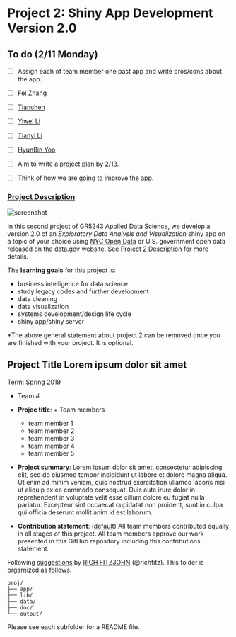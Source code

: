 # Project 2: Shiny App Development Version 2.0

## To do (2/11 Monday)

- [ ] Assign each of team member one past app and write pros/cons about the app.
- [ ] [Fei Zhang](https://github.com/TZstatsADS/Spr2017-proj2-grp4)
- [ ] [Tianchen](https://github.com/TZstatsADS/Spr2017-proj2-grp10)
- [ ] [Yiwei Li](https://github.com/TZstatsADS/Spr2017-proj2-grp12)
- [ ] [Tianyi Li](https://github.com/TZstatsADS/Spr2017-proj2-grp13)
- [ ] [HyunBin Yoo](https://github.com/TZstatsADS/Spr2017-proj2-grp15)


- [ ] Aim to write a project plan by 2/13.
- [ ] Think of how we are going to improve the app.






### [Project Description](doc/project2_desc.md)

![screenshot](doc/screenshot2.png)

In this second project of GR5243 Applied Data Science, we develop a version 2.0 of an *Exploratory Data Analysis and Visualization* shiny app on a topic of your choice using [NYC Open Data](https://opendata.cityofnewyork.us/) or U.S. government open data released on the [data.gov](https://data.gov/) website. See [Project 2 Description](doc/project2_desc.md) for more details.  

The **learning goals** for this project is:

- business intelligence for data science
- study legacy codes and further development
- data cleaning
- data visualization
- systems development/design life cycle
- shiny app/shiny server

*The above general statement about project 2 can be removed once you are finished with your project. It is optional.

## Project Title Lorem ipsum dolor sit amet
Term: Spring 2019

+ Team #
+ **Projec title**: + Team members
	+ team member 1
	+ team member 2
	+ team member 3
	+ team member 4
	+ team member 5

+ **Project summary**: Lorem ipsum dolor sit amet, consectetur adipiscing elit, sed do eiusmod tempor incididunt ut labore et dolore magna aliqua. Ut enim ad minim veniam, quis nostrud exercitation ullamco laboris nisi ut aliquip ex ea commodo consequat. Duis aute irure dolor in reprehenderit in voluptate velit esse cillum dolore eu fugiat nulla pariatur. Excepteur sint occaecat cupidatat non proident, sunt in culpa qui officia deserunt mollit anim id est laborum.

+ **Contribution statement**: ([default](doc/a_note_on_contributions.md)) All team members contributed equally in all stages of this project. All team members approve our work presented in this GitHub repository including this contributions statement. 

Following [suggestions](http://nicercode.github.io/blog/2013-04-05-projects/) by [RICH FITZJOHN](http://nicercode.github.io/about/#Team) (@richfitz). This folder is orgarnized as follows.

```
proj/
├── app/
├── lib/
├── data/
├── doc/
└── output/
```

Please see each subfolder for a README file.

